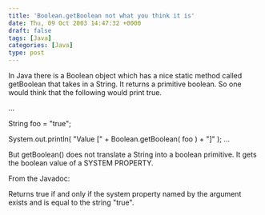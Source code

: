 ```yaml
---
title: 'Boolean.getBoolean not what you think it is'
date: Thu, 09 Oct 2003 14:47:32 +0000
draft: false
tags: [Java]
categories: [Java]
type: post
---
```


In Java there is a Boolean object which has a nice static method called getBoolean that takes in a String. It returns a primitive boolean. So one would think that the following would print true.

...

String foo = "true";

System.out.println( "Value \[" + Boolean.getBoolean( foo ) + "\]" ); ...

But getBoolean() does not translate a String into a boolean primitive. It gets the boolean value of a SYSTEM PROPERTY.

From the Javadoc:

Returns true if and only if the system property named by the argument exists and is equal to the string "true".